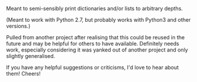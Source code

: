 Meant to semi-sensibly print dictionaries and/or lists to arbitrary depths.

(Meant to work with Python 2.7, but probably works with Python3 and other versions.)

Pulled from another project after realising that this could be reused in the future and may be helpful for others to have available. Definitely needs work, especially considering it was yanked out of another project and only slightly generalised.

If you have any helpful suggestions or criticisms, I'd love to hear about them! Cheers!
